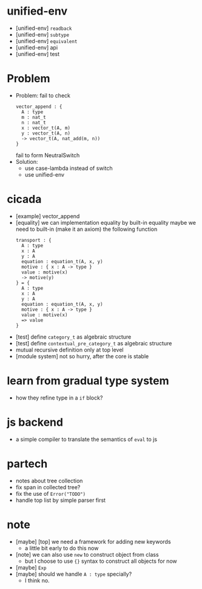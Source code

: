 # unified-env
- [unified-env] `readback`
- [unified-env] `subtype`
- [unified-env] `equivalent`
- [unified-env] api
- [unified-env] test
# Problem
- Problem: fail to check
  ``` cicada
  vector_append : {
    A : type
    m : nat_t
    n : nat_t
    x : vector_t(A, m)
    y : vector_t(A, n)
    -> vector_t(A, nat_add(m, n))
  }
  ```
  fail to form NeutralSwitch
- Solution:
  - use case-lambda instead of switch
  - use unified-env
# cicada
- [example] vector_append
- [equality] we can implementation equality by built-in equality
  maybe we need to built-in (make it an axiom) the following function
  ``` cicada
  transport : {
    A : type
    x : A
    y : A
    equation : equation_t(A, x, y)
    motive : { x : A -> type }
    value : motive(x)
    -> motive(y)
  } = {
    A : type
    x : A
    y : A
    equation : equation_t(A, x, y)
    motive : { x : A -> type }
    value : motive(x)
    => value
  }
  ```
- [test] define `category_t` as algebraic structure
- [test] define  `contextual_pre_category_t` as algebraic structure
- mutual recursive definition only at top level
- [module system] not so hurry, after the core is stable
# learn from gradual type system
- how they refine type in a `if` block?
# js backend
- a simple compiler to translate the semantics of `eval` to js
# partech
- notes about tree collection
- fix span in collected tree?
- fix the use of `Error("TODO")`
- handle top list by simple parser first
# note
- [maybe] [top] we need a framework for adding new keywords
  - a little bit early to do this now
- [note] we can also use `new` to construct object from class
  - but I choose to use `{}` syntax to construct all objects for now
- [maybe] `Exp`
- [maybe] should we handle `A : type` specially?
  - I think no.
